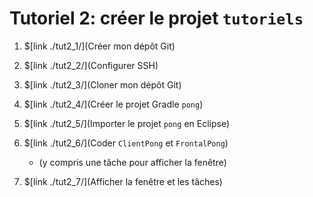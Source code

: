 # Tutoriel 2: créer le projet `tutoriels`

1. $[link ./tut2_1/](Créer mon dépôt Git)

1. $[link ./tut2_2/](Configurer SSH)

1. $[link ./tut2_3/](Cloner mon dépôt Git)

1. $[link ./tut2_4/](Créer le projet Gradle `pong`)

1. $[link ./tut2_5/](Importer le projet `pong` en Eclipse)

1. $[link ./tut2_6/](Coder `ClientPong` et `FrontalPong`)
    * (y compris une tâche pour afficher la fenêtre)

1. $[link ./tut2_7/](Afficher la fenêtre et les tâches)
